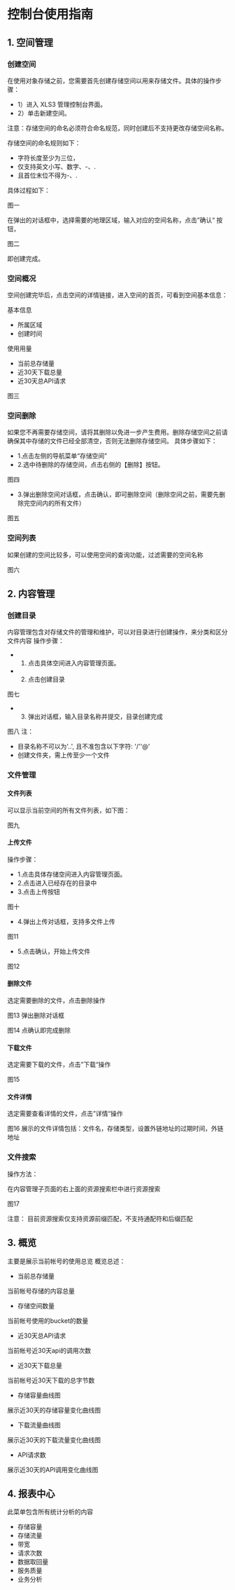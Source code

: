 # 控制台使用指南
## 1. 空间管理
### 创建空间
   在使用对象存储之前，您需要首先创建存储空间以用来存储文件。具体的操作步骤：
   - 1）进入 XLS3 管理控制台界面。
   - 2）单击新建空间。
   
   注意：存储空间的命名必须符合命名规范，同时创建后不支持更改存储空间名称。
   
   存储空间的命名规则如下：
   - 字符长度至少为三位，
   - 仅支持英文小写、数字、-、.
   - 且首位末位不得为-、.
   
具体过程如下：

图一

在弹出的对话框中，选择需要的地理区域，输入对应的空间名称，点击”确认“ 按钮，

图二

即创建完成。

### 空间概况
空间创建完毕后，点击空间的详情链接，进入空间的首页，可看到空间基本信息：

基本信息
- 所属区域
- 创建时间

使用用量
- 当前总存储量 
- 近30天下载总量   
- 近30天总API请求
   
图三
### 空间删除

如果您不再需要存储空间，请将其删除以免进一步产生费用。删除存储空间之前请确保其中存储的文件已经全部清空，否则无法删除存储空间。
具体步骤如下：
- 1.点击左侧的导航菜单“存储空间”
- 2.选中待删除的存储空间，点击右侧的【删除】按钮。

图四
- 3.弹出删除空间对话框，点击确认，即可删除空间（删除空间之前，需要先删除完空间内的所有文件）

图五
### 空间列表
如果创建的空间比较多，可以使用空间的查询功能，过滤需要的空间名称

图六

## 2. 内容管理
### 创建目录
内容管理包含对存储文件的管理和维护，可以对目录进行创建操作，来分类和区分文件内容
操作步骤：
- 1. 点击具体空间进入内容管理页面。
- 2. 点击创建目录

图七
- 3. 弹出对话框，输入目录名称并提交，目录创建完成

图八
注：

- 目录名称不可以为'..', 且不准包含以下字符: '/''@'
- 创建文件夹，需上传至少一个文件

### 文件管理
#### 文件列表

可以显示当前空间的所有文件列表，如下图：

图九
#### 上传文件

操作步骤：
- 1.点击具体存储空间进入内容管理页面。
- 2.点击进入已经存在的目录中
- 3.点击上传按钮

图十
- 4.弹出上传对话框，支持多文件上传

图11
- 5.点击确认，开始上传文件

图12
#### 删除文件

选定需要删除的文件，点击删除操作

图13
弹出删除对话框

图14
点确认即完成删除
#### 下载文件

选定需要下载的文件，点击”下载“操作

图15
#### 文件详情

选定需要查看详情的文件，点击”详情“操作

图16
展示的文件详情包括：文件名，存储类型，设置外链地址的过期时间，外链地址

### 文件搜索
操作方法：

在内容管理子页面的右上面的资源搜索栏中进行资源搜索

图17

注意：
目前资源搜索仅支持资源前缀匹配，不支持通配符和后缀匹配

## 3. 概览
 
   主要是展示当前帐号的使用总览
   概览总述：
   - 当前总存储量 
   
   当前帐号存储的内容总量
   - 存储空间数量
   
   当前帐号使用的bucket的数量
   - 近30天总API请求
   
   当前帐号近30天api的调用次数
   - 近30天下载总量
   
   当前帐号近30天下载的总字节数
   
   - 存储容量曲线图
   
   展示近30天的存储容量变化曲线图
   - 下载流量曲线图
   
   展示近30天的下载流量变化曲线图
   - API请求数
   
   展示近30天的API调用变化曲线图
## 4. 报表中心
   此菜单包含所有统计分析的内容
   - 存储容量
   - 存储流量
   - 带宽
   - 请求次数
   - 数据取回量
   - 服务质量
   - 业务分析
